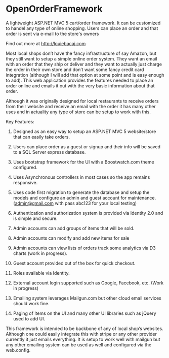 OpenOrderFramework
==================

A lightweight ASP.NET MVC 5 cart/order framework. It can be customized to handel any type of online shopping. Users can place an order and that order is sent via e-mail to the store's owners

Find out more at http://louiebacaj.com

Most local shops don’t have the fancy infrastructure of say Amazon, but they still want to setup a simple online order system. They want an email with an order that they ship or deliver and they want to actually just charge the order in their own store and don’t want some fancy credit card integration (although I will add that option at some point and is easy enough to add). This web application provides the features needed to place an order online and emails it out with the very basic information about that order. 

Although it was originally designed for local restaurants to receive orders from their website and receive an email with the order it has many other uses and in actuality any type of store can be setup to work with this. 

Key Features:
1)	Designed as an easy way to setup an ASP.NET MVC 5 website/store that can easily take orders. 

2)	Users can place order as a guest or signup and their info will be saved to a SQL Server express database.

3)	Uses bootstrap framework for the UI with a Boostwatch.com theme configured.

4)	Uses Asynchronous controllers in most cases so the app remains responsive.

5)	Uses code first migration to generate the database and setup the models and configure an admin and guest account for maintenance. (admin@gmail.com with pass abc123 for your local testing)

6)	Authentication and authorization system is provided via Identity 2.0 and is simple and secure.

7)	Admin accounts can add groups of items that will be sold.

8)	Admin accounts can modify and add new items for sale 

9)	Admin accounts can view lists of orders track some analytics via D3 charts (work in progress).

10)	Guest account provided out of the box for quick checkout.

11)	Roles available via Identity.

12)	External account login supported such as Google, Facebook, etc. (Work in progress)

13)	Emailing system leverages Mailgun.com but other cloud email services should work fine.

14)	Paging of items on the UI and many other UI libraries such as jQuery used to add UI.

This framework is intended to be backbone of any of local shop’s websites. Although one could easily integrate this with stripe or any other provider currently it just emails everything. It is setup to work well with mailgun but any other emailing system can be used as well and configured via the web.config.
